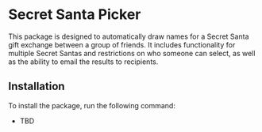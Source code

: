 # Secret Santa Picker

This package is designed to automatically draw names for a Secret Santa gift exchange between a group of friends. It includes functionality for multiple Secret Santas and restrictions on who someone can select, as well as the ability to email the results to recipients.

## Installation

To install the package, run the following command:
- TBD